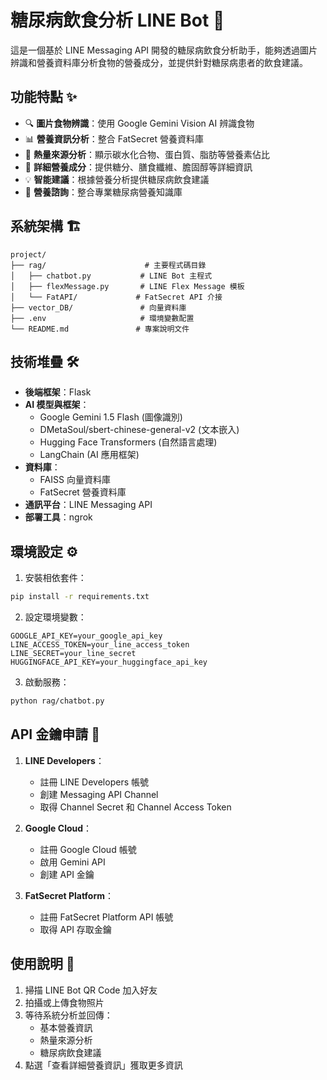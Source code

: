 # 糖尿病飲食分析 LINE Bot 🤖

這是一個基於 LINE Messaging API 開發的糖尿病飲食分析助手，能夠透過圖片辨識和營養資料庫分析食物的營養成分，並提供針對糖尿病患者的飲食建議。

## 功能特點 ✨

- 🔍 **圖片食物辨識**：使用 Google Gemini Vision AI 辨識食物
- 📊 **營養資訊分析**：整合 FatSecret 營養資料庫
- 🍎 **熱量來源分析**：顯示碳水化合物、蛋白質、脂肪等營養素佔比
- 🔬 **詳細營養成分**：提供糖分、膳食纖維、膽固醇等詳細資訊
- 💡 **智能建議**：根據營養分析提供糖尿病飲食建議
- 💬 **營養諮詢**：整合專業糖尿病營養知識庫

## 系統架構 🏗

```
project/
├── rag/                      # 主要程式碼目錄
│   ├── chatbot.py           # LINE Bot 主程式
│   ├── flexMessage.py       # LINE Flex Message 模板
│   └── FatAPI/             # FatSecret API 介接
├── vector_DB/               # 向量資料庫
├── .env                     # 環境變數配置
└── README.md               # 專案說明文件
```

## 技術堆疊 🛠

- **後端框架**：Flask
- **AI 模型與框架**：
  - Google Gemini 1.5 Flash (圖像識別)
  - DMetaSoul/sbert-chinese-general-v2 (文本嵌入)
  - Hugging Face Transformers (自然語言處理)
  - LangChain (AI 應用框架)
- **資料庫**：
  - FAISS 向量資料庫
  - FatSecret 營養資料庫
- **通訊平台**：LINE Messaging API
- **部署工具**：ngrok

## 環境設定 ⚙️

1. 安裝相依套件：
```bash
pip install -r requirements.txt
```

2. 設定環境變數：
```
GOOGLE_API_KEY=your_google_api_key
LINE_ACCESS_TOKEN=your_line_access_token
LINE_SECRET=your_line_secret
HUGGINGFACE_API_KEY=your_huggingface_api_key
```

3. 啟動服務：
```bash
python rag/chatbot.py
```

## API 金鑰申請 🔑

1. **LINE Developers**：
   - 註冊 LINE Developers 帳號
   - 創建 Messaging API Channel
   - 取得 Channel Secret 和 Channel Access Token

2. **Google Cloud**：
   - 註冊 Google Cloud 帳號
   - 啟用 Gemini API
   - 創建 API 金鑰

3. **FatSecret Platform**：
   - 註冊 FatSecret Platform API 帳號
   - 取得 API 存取金鑰

## 使用說明 📱

1. 掃描 LINE Bot QR Code 加入好友
2. 拍攝或上傳食物照片
3. 等待系統分析並回傳：
   - 基本營養資訊
   - 熱量來源分析
   - 糖尿病飲食建議
4. 點選「查看詳細營養資訊」獲取更多資訊

